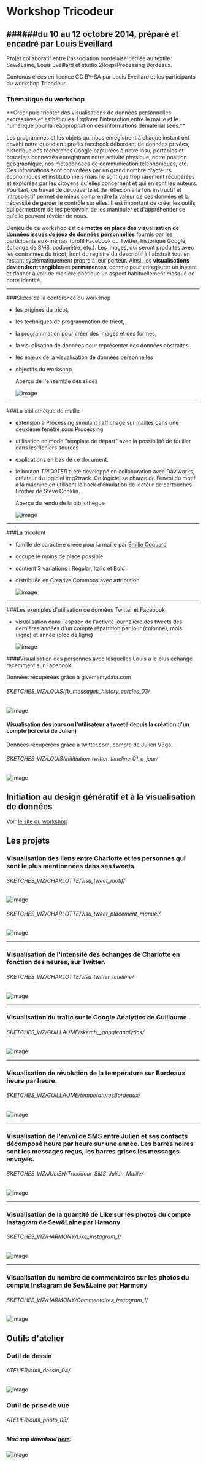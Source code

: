 # Workshop Tricodeur
######du 10 au 12 octobre 2014, préparé et encadré par Louis Eveillard
---

Projet collaboratif entre l'association bordelaise dédiée au textile Sew&Laine, Louis Eveillard et studio 2Roqs/Processing Bordeaux.
 
Contenus créés  en licence CC BY-SA par Louis Eveillard et les participants du workshop Tricodeur. 


<h3>Thématique du workshop</h3>
**Créer puis tricoter des visualisations de données personnelles expressives et esthétiques. Explorer l'interaction entre la maille et le numérique pour la réappropriation des informations dématérialisées.**
	
Les programmes et les objets qui nous enregistrent à chaque instant ont envahi notre quotidien : profils facebook débordant de données privées, historique des recherches Google capturées à notre insu, portables et bracelets connectés enregistrant notre activité physique, notre position géographique, nos métadonnées de communication téléphoniques, etc. Ces informations sont convoitées par un grand nombre d'acteurs économiques et institutionnels mais ne sont que trop rarement récupérées et explorées par les citoyens qu'elles concernent et qui en sont les auteurs. Pourtant, ce travail de découverte et de réflexion à la fois instructif et introspectif permet de mieux comprendre la valeur de ces données et la nécessité de garder le contrôle sur elles. Il est important de créer les outils qui permettront de les percevoir, de les manipuler et d'appréhender ce qu'elle peuvent révéler de nous.
	
L'enjeu de ce workshop est de **mettre en place des visualisation de données issues de jeux de données personnelles** fournis par les participants eux-mêmes (profil Facebook ou Twitter, historique Google, échange de SMS, podomètre, etc.). Les images, qui seront produites avec les contraintes du tricot, iront du registre du descriptif à l'abstrait tout en restant systématiquement propre à leur porteur. Ainsi, les **visualisations deviendront tangibles et permanentes**, comme pour enregistrer un instant et donner à voir de manière poétique un aspect habituellement masqué de notre identité.
	
---
	

###Slides de la conférence du workshop

-	les origines du tricot, 
-	les techniques de programmation de tricot, 
-	la programmation pour créer des images et des formes, 
-	la visualisation de données pour représenter des données abstraites
-	les enjeux de la visualisation de données personnelles
-	objectifs du workshop
	
	Aperçu de l'ensemble des slides

	![image](img/tricodeur-presentation-apercu-01.jpg)


---
###La bibliothèque de maille

-	extension à Processing simulant l'affichage sur mailles dans une deuxième fenêtre sous Processing
-	utilisation en mode "template de départ" avec la possibilité de fouiller dans les fichiers sources
-	explications en bas de ce document.
-	le bouton *TRICOTER* a été développé en collaboration avec Daviworks, créateur du logiciel img2track. Ce logiciel se charge de l'envoi du motif à la machine en utilisant le hack d'émulation de lecteur de cartouches Brother de Steve Conklin.

	Aperçu du rendu de la bibliothèque
	
	![image](img/apercu-maille.png)

---
###La tricofont

-	famille de caractère créée pour la maille par [Émilie Coquard](http://www.emiliecoquard.fr)
-	occupe le moins de place possible
-	contient 3 variations : Regular, Italic et Bold
-	distribuée en Creative Commons avec attribution

	![image](img/tricofont.png)

---
###Les exemples d'utilisation de données Twitter et Facebook

-	visualisation dans l'espace de l'activité journalière des tweets des dernières années d'un compte
	répartition par jour (colonne), mois (ligne) et année (bloc de ligne)
	
	![image](img/visu-tweets.png)

####Visualisation des personnes avec lesquelles Louis a le plus échangé récemment sur Facebook

Données récupérées grâce à givememydata.com

###### SKETCHES_VIZ/LOUIS/fb_messages_history_cercles_03/

![image](SKETCHES_VIZ/LOUIS/fb_messages_history_cercles_03/apercu.png)

#### Visualisation des jours ou l'utilisateur a tweeté depuis la création d'un compte (ici celui de Julien)

Données récupérées grâce à twitter.com, compte de Julien V3ga.

###### SKETCHES_VIZ/LOUIS/inititiation_twitter_timeline_01_e_jour/

![image](SKETCHES_VIZ/LOUIS/inititiation_twitter_timeline_01_e_jour/apercu.png)



## Initiation au design génératif et à la visualisation de données 

Voir [le site du workshop](http://letricodeur.com/workshop/)


## Les projets

### Visualisation des liens entre Charlotte et les personnes qui sont le plus mentionnées dans ses tweets.

###### SKETCHES_VIZ/CHARLOTTE/visu_tweet_motif/

![image](SKETCHES_VIZ/CHARLOTTE/visu_tweet_motif/apercu.png)

###### SKETCHES_VIZ/CHARLOTTE/visu_tweet_placement_manuel/

![image](SKETCHES_VIZ/CHARLOTTE/visu_tweet_placement_manuel/apercu.png)

---
### Visualisation de l'intensité des échanges de Charlotte en fonction des heures, sur Twitter.

###### SKETCHES_VIZ/CHARLOTTE/visu_twitter_timeline/

![image](SKETCHES_VIZ/CHARLOTTE/visu_twitter_timeline/apercu.png)

---
### Visualisation du trafic sur le Google Analytics de Guillaume.

###### SKETCHES_VIZ/GUILLAUME/sketch__googleanalytics/

![image](SKETCHES_VIZ/GUILLAUME/sketch__googleanalytics/apercu.png)

---
### Visualisation de révolution de la température sur Bordeaux heure par heure.

###### SKETCHES_VIZ/GUILLAUME/temperaturesBordeaux/

![image](SKETCHES_VIZ/GUILLAUME/temperaturesBordeaux/apercu.png)

---
### Visualisation de l'envoi de SMS entre Julien et ses contacts décomposé heure par heure sur une année. Les barres noires sont les messages reçus, les barres grises les messages envoyés.

###### SKETCHES_VIZ/JULIEN/Tricodeur_SMS_Julien_Maille/

![image](SKETCHES_VIZ/JULIEN/Tricodeur_SMS_Julien_Maille/apercu.png)

---
### Visualisation de la quantité de Like sur les photos du compte Instagram de Sew&Laine par Hamony

###### SKETCHES_VIZ/HARMONY/Like_instagram_1/

![image](SKETCHES_VIZ/HARMONY/Like_instagram_1/apercu.png)

---
### Visualisation du nombre de commentaires sur les photos du compte Instagram de Sew&Laine par Harmony

###### SKETCHES_VIZ/HARMONY/Commentaires_instagram_1/

![image](SKETCHES_VIZ/HARMONY/Commentaires_instagram_1/apercu.png)

## Outils d'atelier

### Outil de dessin

###### ATELIER/outil_dessin_04/

![image](ATELIER/outil_dessin_04/preview.png)

### Outil de prise de vue

###### ATELIER/outil_photo_03/
##### Mac app download [here](https://www.dropbox.com/s/mwnxxs4wxjdiy5h/PhotoKnit-03.app.zip?dl=0): 

![image](ATELIER/outil_photo_03/preview.png)

